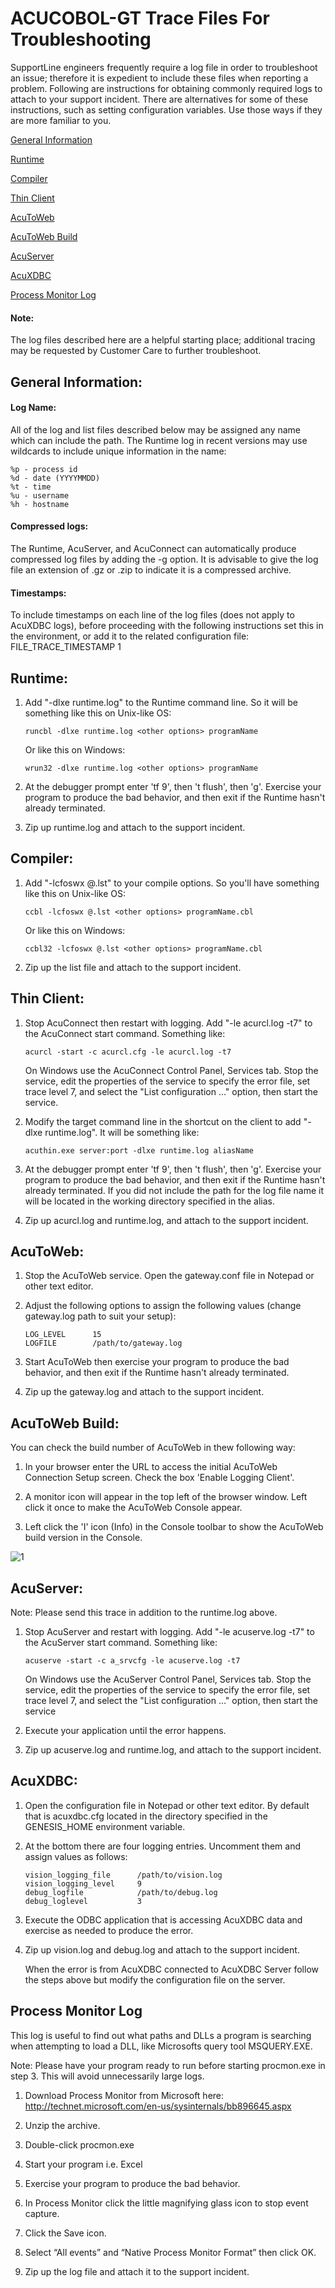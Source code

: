# ACUCOBOL-GT Trace Files For Troubleshooting
SupportLine engineers frequently require a log file in order to troubleshoot an issue; therefore it is expedient to include these files when reporting a problem.  Following are instructions for obtaining commonly required logs to attach to your support incident.  There are alternatives for some of these instructions, such as setting configuration variables.  Use those ways if they are more familiar to you. 

[General Information](#General-Information)

[Runtime](#Runtime)

[Compiler](#Compiler)

[Thin Client](#Thin-Client)

[AcuToWeb](#AcuToWeb)  

[AcuToWeb Build](#AcuToWeb-Build)

[AcuServer](#AcuServer)

[AcuXDBC](#AcuXDBC)

[Process Monitor Log](#Process-Monitor-Log)


#### Note:
The log files described here are a helpful starting place; additional tracing may be requested by Customer Care to further troubleshoot.


## General Information:

#### Log Name:
All of the log and list files described below may be assigned any name which can include the path.  The Runtime log in recent versions may use wildcards to include unique information in the name:

```
%p - process id
%d - date (YYYYMMDD)
%t - time
%u - username
%h - hostname
```

#### Compressed logs:
The Runtime, AcuServer, and AcuConnect can automatically produce compressed log files by adding the -g option. It is advisable to give the log file an extension of .gz or .zip to indicate it is a compressed archive.

#### Timestamps:
To include timestamps on each line of the log files (does not apply to AcuXDBC logs), before proceeding with the following instructions set this in the environment, or add it to the related configuration file:  FILE_TRACE_TIMESTAMP 1


## Runtime:

1. Add "-dlxe runtime.log" to the Runtime command line.  So it will be something like this on Unix-like OS:

     ```
     runcbl -dlxe runtime.log <other options> programName
     ```

    Or like this on Windows:

     ```
     wrun32 -dlxe runtime.log <other options> programName
     ```

2. At the debugger prompt enter 'tf 9', then 't flush', then 'g'.  Exercise your program to produce the bad behavior, and then exit if the Runtime hasn't already terminated.

3. Zip up runtime.log and attach to the support incident.

 
## Compiler:

1. Add "-lcfoswx @.lst" to your compile options.  So you'll have something like this on Unix-like OS:

     ```
     ccbl -lcfoswx @.lst <other options> programName.cbl
     ```

    Or like this on Windows:

     ```
     ccbl32 -lcfoswx @.lst <other options> programName.cbl
     ```

2. Zip up the list file and attach to the support incident.

 
## Thin Client: 

1. Stop AcuConnect then restart with logging.  Add "-le acurcl.log -t7" to the AcuConnect start command.  Something like:

     ```
     acurcl -start -c acurcl.cfg -le acurcl.log -t7
     ```

    On Windows use the AcuConnect Control Panel, Services tab. Stop the service, edit the properties of the service to specify the error file, set trace level 7, and select the "List configuration …" option, then start the service.

2. Modify the target command line in the shortcut on the client to add "-dlxe runtime.log".  It will be something like:

     ```
     acuthin.exe server:port -dlxe runtime.log aliasName
     ```

3. At the debugger prompt enter 'tf 9', then 't flush', then 'g'.  Exercise your program to produce the bad behavior, and then exit if the Runtime hasn't already terminated.  If you did not include the path for the log file name it will be located in the working directory specified in the alias.

4. Zip up acurcl.log and runtime.log, and attach to the support incident.


## AcuToWeb:

1. Stop the AcuToWeb service. Open the gateway.conf file in Notepad or other text editor.

2. Adjust the following options to assign the following values (change gateway.log path to suit your setup):

     ```
     LOG_LEVEL      15
     LOGFILE        /path/to/gateway.log
     ```
3. Start AcuToWeb then exercise your program to produce the bad behavior, and then exit if the Runtime hasn't already terminated.

4. Zip up the gateway.log and attach to the support incident.

## AcuToWeb Build:

You can check the build number of AcuToWeb in thew following way:

1. In your browser enter the URL to access the initial AcuToWeb Connection Setup screen. Check the box 'Enable Logging Client'.  

2. A monitor icon will appear in the top left of the browser window. Left click it once to make the AcuToWeb Console appear.

3. Left click the 'I' icon (Info) in the Console toolbar to show the AcuToWeb build version in the Console.

![1](images/atw-build.png)

## AcuServer:  

  Note: Please send this trace in addition to the runtime.log above.

1. Stop AcuServer and restart with logging.  Add "-le acuserve.log -t7" to the AcuServer start command.  Something like:

     ```
     acuserve -start -c a_srvcfg -le acuserve.log -t7
     ```

    On Windows use the AcuServer Control Panel, Services tab. Stop the service, edit the properties of the service to specify the error file, set trace level 7, and select the "List configuration …" option, then start the service

2. Execute your application until the error happens.

3. Zip up acuserve.log and runtime.log, and attach to the support incident.


## AcuXDBC:

1. Open the configuration file in Notepad or other text editor.  By default that is acuxdbc.cfg located in the directory specified in the GENESIS_HOME environment variable.

2. At the bottom there are four logging entries. Uncomment them and assign values as follows:

     ```
     vision_logging_file      /path/to/vision.log 
     vision_logging_level     9   
     debug_logfile            /path/to/debug.log          
     debug_loglevel           3
     ```

3. Execute the ODBC application that is accessing AcuXDBC data and exercise as needed to produce the error.

4. Zip up vision.log and debug.log and attach to the support incident.

    When the error is from AcuXDBC connected to AcuXDBC Server follow the steps above but modify the configuration file on the server.

## Process Monitor Log

This log is useful to find out what paths and DLLs a program is searching when attempting to load a DLL, like Microsofts query tool MSQUERY.EXE.  

Note: Please have your program ready to run before starting procmon.exe in step 3. This will avoid unnecessarily large logs.  

1.  Download Process Monitor from Microsoft here: http://technet.microsoft.com/en-us/sysinternals/bb896645.aspx 
 
2.  Unzip the archive. 
 
3.  Double-click procmon.exe 
 
4.  Start your program i.e. Excel
 
5.  Exercise your program to produce the bad behavior.
 
6.  In Process Monitor click the little magnifying glass icon to stop event capture. 
 
7.  Click the Save icon. 
 
8.  Select “All events” and “Native Process Monitor Format” then click OK. 
 
9.  Zip up the log file and attach it to the support incident. 
